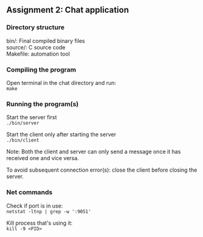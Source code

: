 ## Assignment 2: Chat application

### Directory structure
bin/: Final compiled binary files  
source/: C source code  
Makefile: automation tool  

### Compiling the program
Open terminal in the chat directory and run:  
`make`  

### Running the program(s)
Start the server first  
`./bin/server`  

Start the client only after starting the server  
`./bin/client`  

Note:
Both the client and server can only send a message once it has received one and vice versa.  

To avoid subsequent connection error(s): close the client before closing the server.  

### Net commands
Check if port is in use:  
`netstat -ltnp | grep -w ':9051'`  

Kill process that's using it:  
`kill -9 <PID>`

